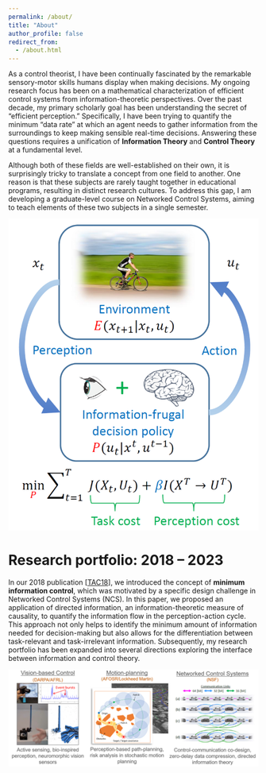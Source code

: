 ```yaml
---
permalink: /about/
title: "About"
author_profile: false
redirect_from: 
  - /about.html
---
```


As a control theorist, I have been continually fascinated by the remarkable sensory-motor skills humans display when making decisions. My ongoing research focus has been on a mathematical characterization of efficient control systems from information-theoretic perspectives. Over the past decade, my primary scholarly goal has been understanding the secret of “efficient perception.” Specifically, I have been trying to quantify the minimum “data rate” at which an agent needs to gather information from the surroundings to keep making sensible real-time decisions. Answering these questions requires a unification of **Information Theory** and **Control Theory** at a fundamental level.

Although both of these fields are well-established on their own, it is surprisingly tricky to translate a concept from one field to another. One reason is that these subjects are rarely taught together in educational programs, resulting in distinct research cultures. To address this gap, I am developing a graduate-level course on Networked Control Systems, aiming to teach elements of these two subjects in a single semester.

![The perception-action cycle.](/images/perception_action-821x1024.png)

Research portfolio: 2018 – 2023
======
In our 2018 publication [[TAC18](https://ieeexplore.ieee.org/abstract/document/7935462)], we introduced the concept of **minimum information control**, which was motivated by a specific design challenge in Networked Control Systems (NCS). In this paper, we proposed an application of directed information, an information-theoretic measure of causality, to quantify the information flow in the perception-action cycle. This approach not only helps to identify the minimum amount of information needed for decision-making but also allows for the differentiation between task-relevant and task-irrelevant information. Subsequently, my research portfolio has been expanded into several directions exploring the interface between information and control theory.

![portfolio2](/images/portfolio2-1280x496.png)
